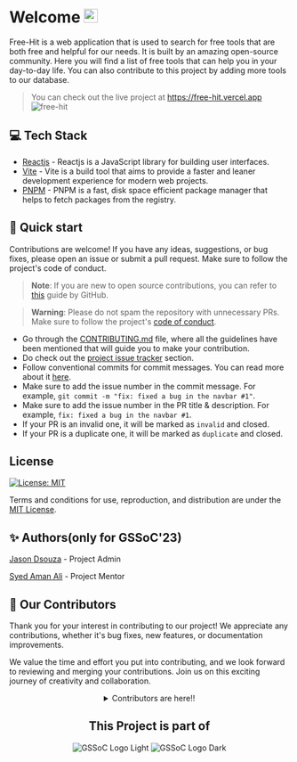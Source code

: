 # Welcome <img src="https://media.giphy.com/media/hvRJCLFzcasrR4ia7z/giphy.gif" width="25px">

Free-Hit is a web application that is used to search for free tools that are both free and helpful for our needs. It is built by an amazing open-source community. Here you will find a list of free tools that can help you in your day-to-day life. You can also contribute to this project by adding more tools to our database.

> You can check out the live project at https://free-hit.vercel.app
> ![free-hit](https://github.com/JasonDsouza212/free-hit/assets/88102392/3bd18ef6-fc72-4882-85c3-9591c7d94067)


## 💻 Tech Stack

- [Reactjs](https://react.dev) - Reactjs is a JavaScript library for building user interfaces.
- [Vite](https://vitejs.dev) - Vite is a build tool that aims to provide a faster and leaner development experience for modern web projects.
- [PNPM](https://pnpm.io) - PNPM is a fast, disk space efficient package manager that helps to fetch packages from the registry.

## 🚀 Quick start

Contributions are welcome! If you have any ideas, suggestions, or bug fixes, please open an issue or submit a pull request. Make sure to follow the project's code of conduct.

> **Note**: If you are new to open source contributions, you can refer to [this](https://opensource.guide/how-to-contribute/) guide by GitHub.

> **Warning**: Please do not spam the repository with unnecessary PRs. Make sure to follow the project's [code of conduct](/CODE_OF_CONDUCT.md).

- Go through the [CONTRIBUTING.md](/CONTRIBUTING.md) file, where all the guidelines have been mentioned that will guide you to make your contribution.
- Do check out the [project issue tracker](https://github.com/JasonDsouza212/free-hit/issues) section.
- Follow conventional commits for commit messages. You can read more about it [here](https://www.conventionalcommits.org/en/v1.0.0/).
- Make sure to add the issue number in the commit message. For example, `git commit -m "fix: fixed a bug in the navbar #1"`.
- Make sure to add the issue number in the PR title & description. For example, `fix: fixed a bug in the navbar #1`.
- If your PR is an invalid one, it will be marked as `invalid` and closed. 
- If your PR is a duplicate one, it will be marked as `duplicate` and closed.





## License
[![License: MIT](https://img.shields.io/badge/License-MIT-yellow.svg)](https://opensource.org/licenses/MIT)

Terms and conditions for use, reproduction, and distribution are under the [MIT License](https://opensource.org/license/mit/).

## ✨ Authors(only for GSSoC'23)

[ Jason Dsouza](https://github.com/JasonDsouza212) - Project Admin
<a name="changelog"></a>

[Syed Aman Ali](https://github.com/VenomFate-619) - Project Mentor

## 🤝 Our Contributors

Thank you for your interest in contributing to our project! We appreciate any contributions, whether it's bug fixes, new features, or documentation improvements.

We value the time and effort you put into contributing, and we look forward to reviewing and merging your contributions. Join us on this exciting journey of creativity and collaboration.

<!-- a big thanks to all the contributors -->
<details align=center>
<summary>Contributors are here!!</summary>

<center>
<a href="https://github.com/jasondsouza212/free-hit/graphs/contributors">
  <img src="https://contrib.rocks/image?repo=jasondsouza212/free-hit" />
</a>
</center>



</details>
<div align=center>
  <h2>This Project is part of</h2>
  <!-- <img alt="GSSoC" src="https://github.com/priyankarpal/ProjectsHut/assets/88102392/0c5debf5-d414-4916-87d8-e1a710773ae3"> -->

![GSSoC Logo Light](https://user-images.githubusercontent.com/63473496/213306239-9e8fc317-ce2f-4127-8bfe-17f5df06ee99.png#gh-light-mode-only)
![GSSoC Logo Dark](https://user-images.githubusercontent.com/63473496/213306279-338f7ce9-9a9f-4427-8c2a-3e344874498f.png#gh-dark-mode-only)



</div>
